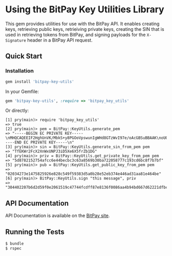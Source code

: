 # Using the BitPay Key Utilities Library

This gem provides utilities for use with the BitPay API. It enables creating keys, retrieving public keys, retrieiving private keys, creating the SIN that is used in retrieving tokens from BitPay, and signing payloads for the `X-Signature` header in a BitPay API request.
## Quick Start
### Installation
```bash
gem install 'bitpay-key-utils'
```

In your Gemfile:

```ruby
gem 'bitpay-key-utils', :require => 'bitpay_key_utils'
```

Or directly:

```irb
[1] pry(main)> require 'bitpay_key_utils'
=> true
[2] pry(main)> pem = BitPay::KeyUtils.generate_pem
=> "-----BEGIN EC PRIVATE KEY-----\nMHQCAQEEIF2HghUnVK/MbkS+y8PGOoVpswunIgWHd8GTzWvI97e/oAcGBSuBBAAK\noUQDQgAEA0Jz4UdYJZJugoxUn1k4PVoLKOUus3TkRq0xqoHkZL4QIzzxqS1DmGWr\nfb9Eot6w7QcWRWACF/G/xIp6Nap8bA==\n-----END EC PRIVATE KEY-----\n"
[3] pry(main)> sin = BitPay::KeyUtils.generate_sin_from_pem pem
=> "TfEKWr2FcX2XnWxUNPJ3iD5Xe6X5frZb1DG"
[4] pry(main)> priv = BitPay::KeyUtils.get_private_key_from_pem pem
=> "5d8782152754afcc6e44becbc3c63a8569b30ba722058777c193cd6bc8f7b7bf"
[5] pry(main)> pub = BitPay::KeyUtils.get_public_key_from_pem pem
=> "02034273e1475825926e828c549f59383d5a0b28e52eb374e446ad31aa81e464be"
[6] pry(main)> BitPay::KeyUtils.sign "this message", priv
=> "304402207b6d2d59f0e2061519c47744fcdff87e8136f0086aa4b94bd667d62221dfbcb802201a0ce7929eed614ff71972879cd0b31813c9ad7ed0e7bbde4590e9a836007db6"
```

## API Documentation

API Documentation is available on the [BitPay site](https://bitpay.com/api).

## Running the Tests

```bash
$ bundle
$ rspec
```

